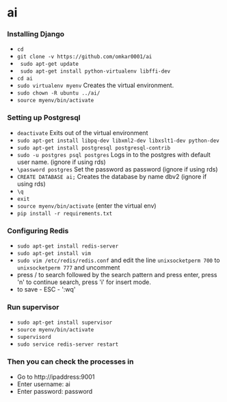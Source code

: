 # ai


### Installing Django
* ``` cd ```
* ``` git clone -v https://github.com/omkar0001/ai ```
* ``` sudo apt-get update```
* ``` sudo apt-get install python-virtualenv libffi-dev```
* ``` cd ai ```
* ``` sudo virtualenv myenv ``` Creates the virtual environment.
* ``` sudo chown -R ubuntu ../ai/ ```
* ``` source myenv/bin/activate ```

### Setting up Postgresql
* ``` deactivate ``` Exits out of the virtual environment
* ``` sudo apt-get install libpq-dev libxml2-dev libxslt1-dev python-dev ```
* ``` sudo apt-get install postgresql postgresql-contrib ```  
* ``` sudo -u postgres psql postgres ``` Logs in to the postgres with default user name. (ignore if using rds)
* ``` \password postgres ``` Set the password as password (ignore if using rds)
* ``` CREATE DATABASE ai; ``` Creates the database by name dbv2 (ignore if using rds)
* ``` \q ``` 
* ``` exit ```
* ``` source myenv/bin/activate ``` (enter the virtual env)
* ``` pip install -r requirements.txt ```

### Configuring Redis ###
* ``` sudo apt-get install redis-server ```
* ``` sudo apt-get install vim ```
* ``` sudo vim /etc/redis/redis.conf ``` and edit the line ``` unixsocketperm 700 ``` to ``` unixsocketperm 777 ``` and uncomment
* press / to search followed by the search pattern and press enter, press 'n' to continue search, press 'i' for insert mode.
* to save - ESC - ':wq'

### Run supervisor
* ``` sudo apt-get install supervisor ```
* ``` source myenv/bin/activate ```
* ```supervisord ```
* ``` sudo service redis-server restart ```

### Then you can check the processes in 
*  Go to http://ipaddress:9001
* Enter username: ai
* Enter password: password
